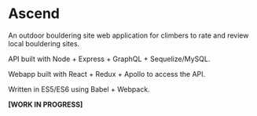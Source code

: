 # Ascend

An outdoor bouldering site web application for climbers to rate and review local bouldering sites.

API built with Node + Express + GraphQL + Sequelize/MySQL.

Webapp built with React + Redux + Apollo to access the API.

Written in ES5/ES6 using Babel + Webpack.

**[WORK IN PROGRESS]**
